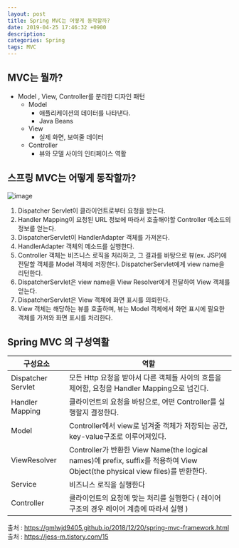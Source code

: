 ```yaml
---
layout: post
title: Spring MVC는 어떻게 동작할까?
date: 2019-04-25 17:46:32 +0900
description:
categories: Spring
tags: MVC
---
```


## MVC는 뭘까?

* Model , View, Controller를 분리한 디자인 패턴
  * Model
    * 애플리케이션의 데이터를 나타낸다.
    * Java Beans
  * View
    * 실제 화면, 보여줄 데이터
  * Controller
    * 뷰와 모델 사이의 인터페이스 역활

## 스프링 MVC는 어떻게 동작할까?

![image](https://img1.daumcdn.net/thumb/R1280x0/?scode=mtistory2&fname=http%3A%2F%2Fcfile21.uf.tistory.com%2Fimage%2F992B234C5C807FD1146507)

1. Dispatcher Servlet이 클라이언트로부터 요청을 받는다.
2. Handler Mapping이 요청된 URL 정보에 따라서 호출해야할 Controller 메소드의 정보를 얻는다.
3. DispatcherServlet이 HandlerAdapter 객체를 가져온다. 
4. HandlerAdapter 객체의 메소드를 실행한다. 
5. Controller 객체는 비즈니스 로직을 처리하고, 그 결과를 바탕으로 뷰(ex. JSP)에 전달할 객체를 Model 객체에 저장한다. DispatcherServlet에게 view name을 리턴한다.
6. DispatcherServlet은 view name을 View Resolver에게 전달하여 View 객체를 얻는다.
7. DispatcherServlet은 View 객체에 화면 표시를 의뢰한다.
8. View 객체는 해당하는 뷰를 호출하며, 뷰는 Model 객체에서 화면 표시에 필요한 객체를 가져와 화면 표시를 처리한다.


## Spring MVC 의 구성역활

| 구성요소   | 역할 |
| ---------- | -------------------------    |
| Dispatcher Servlet | 모든 Http 요청을 받아서 다른 객체들 사이의 흐름을 제어함, 요청을 Handler Mapping으로 넘긴다.|
| Handler Mapping | 클라이언트의 요청을 바탕으로, 어떤 Controller를 실행할지 결정한다. |
| Model | Controller에서 view로 넘겨줄 객체가 저장되는 공간, key-value구조로 이루어져있다. |
| ViewResolver |  Controller가 반환한 View Name(the logical names)에 prefix, suffix를 적용하여 View Object(the physical view files)를 반환한다.|
| Service | 비즈니스 로직을 실행한다 |
| Controller | 클라이언트의 요청에 맞는 처리를 실행한다 ( 레이어 구조의 경우 레이어 계층에 따라서 실행 ) |  


출처 : https://gmlwjd9405.github.io/2018/12/20/spring-mvc-framework.html
출처 : https://jess-m.tistory.com/15